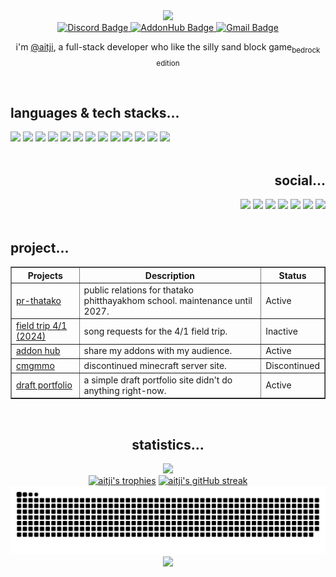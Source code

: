 <div align="center">
  <a href="#img"><img src="https://capsule-render.vercel.app/api?type=waving&height=350&color=gradient&customColorList=0,5,9,10,16,27,29&text=@aitji&reversal=false&section=header&textBg=false&desc=hello%20i'm%20aitji%2C%20a%20full-stack%20software%20developer&descSize=25&fontAlignY=40&descAlignY=58"></a>
</div>

<div align="center">
  <!-- Discord Badge -->
  <a href="https://discord.gg/NVYrkFWrQh">
    <picture>
      <!-- <source
        media="(prefers-color-scheme: dark)"
        srcset="https://img.shields.io/discord/1112527603698511942.svg?style=flat&label=@aitji&logo=discord&logoColor=ffffff&color=2c0101&labelColor=571f1f">
      <source
        media="(prefers-color-scheme: light)"
        srcset="https://img.shields.io/discord/1112527603698511942.svg?style=flat&label=@aitji&logo=discord&logoColor=610761&color=800080&labelColor=ffffff"> -->
      <img
        alt="Discord Badge"
        src="https://img.shields.io/discord/1112527603698511942.svg?style=flat&label=@aitji&logo=discord&logoColor=ffffff&color=2c0101&labelColor=571f1f">
    </picture>
  </a>

  <!-- Addonhub Badge -->
  <a href="https://aitji.is-a.dev">
    <picture>
      <!-- <source
        media="(prefers-color-scheme: dark)"
        srcset="https://img.shields.io/badge/addonhub.online-2c0101?style=flat&label=Host&logo=website&logoColor=ffffff&color=2c0101&labelColor=571f1f">
      <source
        media="(prefers-color-scheme: light)"
        srcset="https://img.shields.io/badge/addonhub.online-2c0101?style=flat&label=Host&logo=website&logoColor=610761&color=800080&labelColor=ffffff"> -->
      <img
        alt="AddonHub Badge"
        src="https://img.shields.io/badge/addonhub.online-2c0101?style=flat&label=Host&logo=website&logoColor=ffffff&color=2c0101&labelColor=571f1f">
    </picture>
  </a>

  <!-- Gmail Badge -->
  <a href="mailto:aitji@duck.com">
    <picture>
      <!-- <source
        media="(prefers-color-scheme: dark)"
        srcset="https://img.shields.io/badge/aitji@duck.com-2c0101?style=flat&label=Gmail&logo=gmail&logoColor=ffffff&color=2c0101&labelColor=571f1f">
      <source
        media="(prefers-color-scheme: light)"
        srcset="https://img.shields.io/badge/aitji@duck.com-4c89f0?style=flat&label=Gmail&logo=gmail&logoColor=610761&color=800080&labelColor=ffffff"> -->
      <img
        alt="Gmail Badge"
        src="https://img.shields.io/badge/aitji@duck.com-2c0101?style=flat&label=Gmail&logo=gmail&logoColor=ffffff&color=2c0101&labelColor=571f1f">
    </picture>
  </a>
</div>

<div align="center">
  <p>i'm <a href="https://aitji.is-a.dev">@aitji</a>, a full-stack developer who like the silly sand block game<sub>bedrock edition</sub></p>
</div>

<br>

<div align="left">
  <h2>languages & tech stacks...</h2>
  <div>
    <a href="#"><img src="https://img.shields.io/badge/html-%23E34F26.svg?style=flat&logo=html5&logoColor=white"></a>
    <a href="#"><img src="https://img.shields.io/badge/css-%231572B6.svg?style=flat&logo=css3&logoColor=white"></a>
    <a href="#"><img src="https://img.shields.io/badge/bootstrap-%23563D7C.svg?style=flat&logo=bootstrap&logoColor=white"></a>
    <a href="#"><img src="https://img.shields.io/badge/javaScript-%23323330.svg?style=flat&logo=javascript&logoColor=%23F7DF1E"></a>
    <a href="#"><img src="https://img.shields.io/badge/typeScript-%23007ACC.svg?style=flat&logo=typescript&logoColor=white"></a>
    <a href="#"><img src="https://img.shields.io/badge/python-3670A0?style=flat&logo=python&logoColor=ffdd54"></a>
    <a href="#"><img src="https://img.shields.io/badge/PHP-%23777BB4.svg?style=flat&logo=php&logoColor=white"></a>
    <a href="#"><img src="https://img.shields.io/badge/node.js-6DA55F?style=flat&logo=node.js&logoColor=white"></a>
    <a href="#"><img src="https://img.shields.io/badge/markdown-%23000000.svg?style=flat&logo=markdown&logoColor=white"></a>
    <a href="#"><img src="https://img.shields.io/badge/powerShell-%235391FE.svg?style=flat&logo=powershell&logoColor=white"></a>
    <a href="#"><img src="https://img.shields.io/badge/bash-%23121011.svg?style=flat&logo=gnu-bash&logoColor=white"></a>
    <a href="#"><img src="https://img.shields.io/badge/github-%23121011.svg?style=flat&logo=github&logoColor=white"></a>
    <a href="#"><img src="https://custom-icon-badges.demolab.com/badge/visual%20studio%20code-0078d7.svg?logo=vsc&logoColor=white"></a>
  </div>
</div>

<br>

<div align="right">
  <h2>social...</h2>
  <a href="https://www.youtube.com/@aitji."><img src="https://img.shields.io/badge/youTube-%23e8273d.svg?style=flat&logo=youtube&logoColor=white"></a>
  <a href="https://discord.com/users/660742557009051659"><img src="https://img.shields.io/badge/discord-%237289DA.svg?style=flat&logo=discord&logoColor=white"></a>
  <a href="https://github.com/aitji"><img src="https://img.shields.io/badge/github-%23121011.svg?style=flat&logo=github&logoColor=white"></a>
  <a href="https://www.linkedin.com/in/aitji/"><img src="https://custom-icon-badges.demolab.com/badge/linkedin-0A66C2?logo=linkedin-white&logoColor=fff"></a>
  <a href="https://twitch.tv/aitji"><img src="https://img.shields.io/badge/twitch-%239146FF.svg?logo=Twitch&logoColor=white"></a>
  <a href="https://x.com/aitji_"><img src="https://img.shields.io/badge/X-%23000000.svg?logo=X&logoColor=white"></a>
  <a href="https://www.reddit.com/user/aitji"><img src="https://img.shields.io/badge/reddit-%23FF4500.svg?logo=reddit&logoColor=white"></a>
</div>

<br>

<div align="left">
  <h2>project...</h2>
  <table border="1" cellpadding="8" cellspacing="0" style="border-collapse: collapse;">
    <thead>
      <tr>
        <th>Projects</th>
        <th>Description</th>
        <th>Status</th>
      </tr>
    </thead>
    <tbody>
      <tr>
        <td><a href="https://tpform.vercel.app/">pr-thatako</a></td>
        <td>public relations for thatako phitthayakhom school. maintenance until 2027.</td>
        <td>Active</td>
      </tr>
      <tr>
        <td><a href="#">field trip 4/1 (2024)</a></td>
        <td>song requests for the 4/1 field trip.</td>
        <td>Inactive</td>
      </tr>
      <tr>
        <td><a href="https://aitji.is-a.dev/">addon hub</a></td>
        <td>share my addons with my audience.</td>
        <td>Active</td>
      </tr>
      <tr>
        <td><a href="https://cmgmmo.vercel.app/">cmgmmo</a></td>
        <td>discontinued minecraft server site.</td>
        <td>Discontinued</td>
      </tr>
      <tr>
        <td><a href="https://aitji.is-a.dev/aitji">draft portfolio</a></td>
        <td>a simple draft portfolio site didn't do anything right-now.</td>
        <td>Active</td>
      </tr>
    </tbody>
  </table>
</div>

<br>

<div align="center">
  <h2>statistics...</h2>
  <a href="#img"><img src="https://count.getloli.com/@aitji?name=aitji&theme=rule34&padding=7&offset=0&align=center&scale=1.5&pixelated=1&darkmode=auto"></a><br> <!-- o.O nothing to see here -->
  <div>
    <a href="#img"><img src="https://github-profile-trophy.vercel.app/?username=aitji&theme=darkhub&no-frame=true&row=1" alt="aitji's trophies" /></a>
    <a href="#img"><img src="https://streak-stats.demolab.com?user=aitji&theme=dark&hide_border=true&short_numbers=true&date_format=M%20j%5B%2C%20Y%5D&mode=weekly&card_width=900&card_height=300" alt="aitji's gitHub streak" /></a>
  </div>
</div>

<picture>
  <source media="(prefers-color-scheme: dark)" srcset="https://raw.githubusercontent.com/aitji/aitji/output/github-snake-dark.svg" />
  <source media="(prefers-color-scheme: light)" srcset="https://raw.githubusercontent.com/aitji/aitji/output/github-snake.svg" />
  <img alt="aitji-github-snake" src="https://raw.githubusercontent.com/aitji/aitji/output/github-snake.svg" />
</picture>

<br>

<div align="center">
  <picture>
    <img src="https://capsule-render.vercel.app/api?type=waving&height=250&color=gradient&customColorList=0,5,9,10,16,27,29&text=prefer%20contact%20on%20email&reversal=true&section=footer&textBg=false&descSize=20&fontAlignY=62">
  </picture>
</div>

